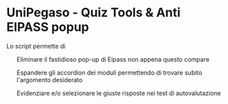 # UniPegaso - Quiz Tools & Anti EIPASS popup
Lo script permette di
<el>
<ul>Eliminare il fastidioso pop-up di Eipass non appena questo compare</ul>
<ul>Espandere gli accordion dei moduli permettendo di trovare subito l'argomento desiderato</ul>
<ul>Evidenziare e/o selezionare le giuste risposte nei test di autovalutazione</ul>
</el>

